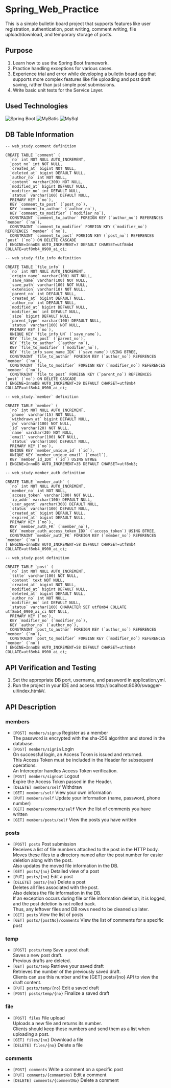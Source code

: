 # Spring_Web_Practice
This is a simple bulletin board project that supports features like user registration, authentication, post writing, comment writing, file upload/download, and temporary storage of posts.  

## Purpose
1. Learn how to use the Spring Boot framework.  
2. Practice handling exceptions for various cases.  
3. Experience trial and error while developing a bulletin board app that supports more complex features like file uploading and post draft saving, rather than just simple post submissions.  
4. Write basic unit tests for the Service Layer.  

## Used Technologies

![Spring Boot](https://img.shields.io/badge/Spring_boot-blue) ![MyBatis](https://img.shields.io/badge/MyBatis-orange) ![MySql](https://img.shields.io/badge/MySql-green)  

## DB Table Information
```mysql
-- web_study.comment definition

CREATE TABLE `comment` (
  `no` int NOT NULL AUTO_INCREMENT,
  `post_no` int NOT NULL,
  `created_at` bigint NOT NULL,
  `deleted_at` bigint DEFAULT NULL,
  `author_no` int NOT NULL,
  `content` varchar(300) NOT NULL,
  `modified_at` bigint DEFAULT NULL,
  `modifier_no` int DEFAULT NULL,
  `status` varchar(100) DEFAULT NULL,
  PRIMARY KEY (`no`),
  KEY `comment_to_post` (`post_no`),
  KEY `comment_to_author` (`author_no`),
  KEY `comment_to_modifier` (`modifier_no`),
  CONSTRAINT `comment_to_author` FOREIGN KEY (`author_no`) REFERENCES `member` (`no`),
  CONSTRAINT `comment_to_modifier` FOREIGN KEY (`modifier_no`) REFERENCES `member` (`no`),
  CONSTRAINT `comment_to_post` FOREIGN KEY (`post_no`) REFERENCES `post` (`no`) ON DELETE CASCADE
) ENGINE=InnoDB AUTO_INCREMENT=7 DEFAULT CHARSET=utf8mb4 COLLATE=utf8mb4_0900_ai_ci;

-- web_study.file_info definition

CREATE TABLE `file_info` (
  `no` int NOT NULL AUTO_INCREMENT,
  `origin_name` varchar(100) NOT NULL,
  `save_name` varchar(100) NOT NULL,
  `save_path` varchar(100) NOT NULL,
  `extension` varchar(10) NOT NULL,
  `parent_no` int DEFAULT NULL,
  `created_at` bigint DEFAULT NULL,
  `author_no` int DEFAULT NULL,
  `modified_at` bigint DEFAULT NULL,
  `modifier_no` int DEFAULT NULL,
  `size` bigint DEFAULT NULL,
  `parent_type` varchar(100) DEFAULT NULL,
  `status` varchar(100) NOT NULL,
  PRIMARY KEY (`no`),
  UNIQUE KEY `file_info_UN` (`save_name`),
  KEY `file_to_post` (`parent_no`),
  KEY `file_to_author` (`author_no`),
  KEY `file_to_modifier` (`modifier_no`),
  KEY `file_info_save_name_IDX` (`save_name`) USING BTREE,
  CONSTRAINT `file_to_author` FOREIGN KEY (`author_no`) REFERENCES `member` (`no`),
  CONSTRAINT `file_to_modifier` FOREIGN KEY (`modifier_no`) REFERENCES `member` (`no`),
  CONSTRAINT `file_to_post` FOREIGN KEY (`parent_no`) REFERENCES `post` (`no`) ON DELETE CASCADE
) ENGINE=InnoDB AUTO_INCREMENT=39 DEFAULT CHARSET=utf8mb4 COLLATE=utf8mb4_0900_ai_ci;

-- web_study.`member` definition

CREATE TABLE `member` (
  `no` int NOT NULL AUTO_INCREMENT,
  `phone` varchar(15) NOT NULL,
  `withdrawn_at` bigint DEFAULT NULL,
  `pw` varchar(100) NOT NULL,
  `id` varchar(20) NOT NULL,
  `name` varchar(20) NOT NULL,
  `email` varchar(100) NOT NULL,
  `status` varchar(100) DEFAULT NULL,
  PRIMARY KEY (`no`),
  UNIQUE KEY `member_unique_id` (`id`),
  UNIQUE KEY `member_unique_email` (`email`),
  KEY `member_id_IDX` (`id`) USING BTREE
) ENGINE=InnoDB AUTO_INCREMENT=35 DEFAULT CHARSET=utf8mb3;

-- web_study.member_auth definition

CREATE TABLE `member_auth` (
  `no` int NOT NULL AUTO_INCREMENT,
  `member_no` int NOT NULL,
  `access_token` varchar(300) NOT NULL,
  `ip_addr` varchar(100) DEFAULT NULL,
  `user_agent` varchar(300) DEFAULT NULL,
  `status` varchar(100) DEFAULT NULL,
  `created_at` bigint DEFAULT NULL,
  `expired_at` bigint DEFAULT NULL,
  PRIMARY KEY (`no`),
  KEY `member_auth_FK` (`member_no`),
  KEY `member_auth_access_token_IDX` (`access_token`) USING BTREE,
  CONSTRAINT `member_auth_FK` FOREIGN KEY (`member_no`) REFERENCES `member` (`no`)
) ENGINE=InnoDB AUTO_INCREMENT=58 DEFAULT CHARSET=utf8mb4 COLLATE=utf8mb4_0900_ai_ci;

-- web_study.post definition

CREATE TABLE `post` (
  `no` int NOT NULL AUTO_INCREMENT,
  `title` varchar(100) NOT NULL,
  `content` text NOT NULL,
  `created_at` bigint NOT NULL,
  `modified_at` bigint DEFAULT NULL,
  `deleted_at` bigint DEFAULT NULL,
  `author_no` int NOT NULL,
  `modifier_no` int DEFAULT NULL,
  `status` varchar(100) CHARACTER SET utf8mb4 COLLATE utf8mb4_0900_ai_ci NOT NULL,
  PRIMARY KEY (`no`),
  KEY `modifier_no` (`modifier_no`),
  KEY `author_no` (`author_no`),
  CONSTRAINT `post_to_author` FOREIGN KEY (`author_no`) REFERENCES `member` (`no`),
  CONSTRAINT `post_to_modifier` FOREIGN KEY (`modifier_no`) REFERENCES `member` (`no`)
) ENGINE=InnoDB AUTO_INCREMENT=58 DEFAULT CHARSET=utf8mb4 COLLATE=utf8mb4_0900_ai_ci;
```

## API Verification and Testing  
1. Set the appropriate DB port, username, and password in application.yml.    
2. Run the project in your IDE and access http://localhost:8080/swagger-ui/index.html#/.    

## API Description  
### members

- `[POST] members/signup` Register as a member  
The password is encrypted with the sha-256 algorithm and stored in the database.   
- `[POST] members/signin` Login  
On successful login, an Access Token is issued and returned.    
This Access Token must be included in the Header for subsequent operations.    
An Interceptor handles Access Token verification.    
- `[POST] members/signout` Logout  
Expire the Access Token passed in the Header.  
- `[DELETE] members/self` Withdraw  
- `[GET] members/self` View your own information  
- `[PUT] members/self` Update your information (name, password, phone number)  
- `[GET] members/comments/self` View the list of comments you have written     
- `[GET] members/posts/self` View the posts you have written  

### posts

- `[POST] posts` Post submission  
Receives a list of file numbers attached to the post in the HTTP body.  
Moves these files to a directory named after the post number for easier deletion along with the post.  
Also updates the moved file information in the DB.  
- `[GET] posts/{no}` Detailed view of a post    
- `[PUT] posts/{no}` Edit a post  
- `[DELETE] posts/{no}` Delete a post  
Deletes all files associated with the post.  
Also deletes the file information in the DB.  
If an exception occurs during file or file information deletion, it is logged, and the post deletion is not rolled back.  
Thus, any leftover files and DB rows need to be cleaned up later.  
- `[GET] posts` View the list of posts  
- `[GET] posts/{postNo}/comments` View the list of comments for a specific post  

### temp

- `[POST] posts/temp` Save a post draft  
Saves a new post draft.  
Previous drafts are deleted.    
- `[GET] posts/temp` Retrieve your saved draft  
Retrieves the number of the previously saved draft.  
Clients can use this number and the [GET] posts/{no} API to view the draft content.  
- `[PUT] posts/temp/{no}` Edit a saved draft  
- `[POST] posts/temp/{no}` Finalize a saved draft   

### file

- `[POST] files` File upload   
Uploads a new file and returns its number.  
Clients should keep these numbers and send them as a list when uploading a post.  
- `[GET] files/{no}` Download a file  
- `[DELETE] files/{no}` Delete a file  

### comments

- `[POST] comments` Write a comment on a specific post   
- `[PUT] comments/{commentNo}` Edit a comment   
- `[DELETE] comments/{commentNo}` Delete a comment   
